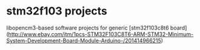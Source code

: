 # stm32f103 projects

libopencm3-based software projects for generic [stm32f103c8t6 board] (http://www.ebay.com/itm/1pcs-STM32F103C8T6-ARM-STM32-Minimum-System-Development-Board-Module-Arduino-/201414966215)

